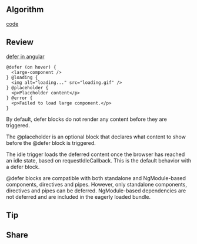 ## Algorithm

[code](/images/temp/haha-2024-09-08.png)

## Review

[defer in angular](https://angular.dev/guide/templates/defer)

```
@defer (on hover) {
  <large-component />
} @loading {
  <img alt="loading..." src="loading.gif" />
} @placeholder {
  <p>Placeholder content</p>
} @error {
  <p>Failed to load large component.</p>
}
```

By default, defer blocks do not render any content before they are triggered.

The @placeholder is an optional block that declares what content to show before the @defer block is triggered.

The idle trigger loads the deferred content once the browser has reached an idle state, based on requestIdleCallback. This is the default behavior with a defer block.

@defer blocks are compatible with both standalone and NgModule-based components, directives and pipes. However, only standalone components, directives and pipes can be deferred. NgModule-based dependencies are not deferred and are included in the eagerly loaded bundle.

## Tip

## Share
